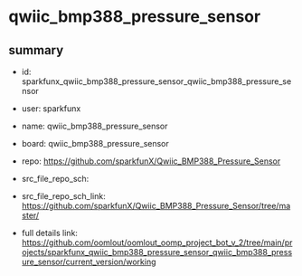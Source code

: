 # qwiic_bmp388_pressure_sensor
 
## summary 
* id: sparkfunx_qwiic_bmp388_pressure_sensor_qwiic_bmp388_pressure_sensor
* user: sparkfunx
* name: qwiic_bmp388_pressure_sensor
* board: qwiic_bmp388_pressure_sensor
* repo: https://github.com/sparkfunX/Qwiic_BMP388_Pressure_Sensor



* src_file_repo_sch: 
* src_file_repo_sch_link: https://github.com/sparkfunX/Qwiic_BMP388_Pressure_Sensor/tree/master/
* full details link: https://github.com/oomlout/oomlout_oomp_project_bot_v_2/tree/main/projects/sparkfunx_qwiic_bmp388_pressure_sensor_qwiic_bmp388_pressure_sensor/current_version/working  







